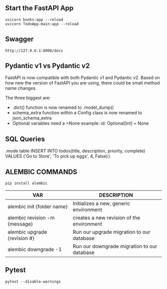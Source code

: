 ## Start the FastAPI App

```commandline
uvicorn books:app --reload
uvicorn TodoApp.main:app --reload
```


## Swagger

```commandline
http://127.0.0.1:8000/docs
```

## Pydantic v1 vs Pydantic v2

FastAPI is now compatible with both Pydantic v1 and Pydantic v2.
Based on how new the version of FastAPI you are using, there could be small method name changes.


The three biggest are:
- .dict() function is now renamed to .model_dump()
- schema_extra function within a Config class is now renamed to json_schema_extra
- Optional variables need a =None example: id: Optional[int] = None

## SQL Queries
.mode table
INSERT INTO todos(title, description, priority, complete) VALUES ('Go to Store', 'To pick up eggs', 4, False);\


## ALEMBIC COMMANDS

```commandline
pip install alembic
```

| VAR                           | DESCRIPTION                                 |
|-------------------------------|---------------------------------------------|
| alembic init {folder name}    | Initializes a new, generic environment      |
| alembic revision -m {message} | creates a new revision of the environment   |
| alembic upgrade {revision #}  | Run our upgrade migration to our database   |
| alembic downgrade -1          | Run our downgrade migration to our database |


## Pytest 

```commandline
pytest --disable-warnings
```